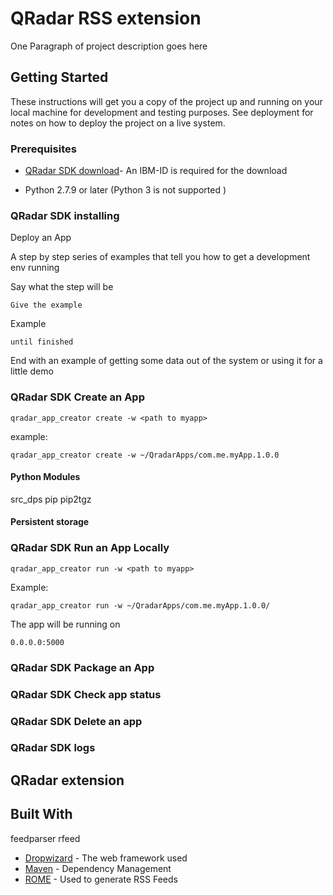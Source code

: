 # QRadar RSS extension

One Paragraph of project description goes here

## Getting Started

These instructions will get you a copy of the project up and running on your local machine for development and testing purposes. See deployment for notes on how to deploy the project on a live system.

### Prerequisites

* [QRadar SDK download](https://exchange.xforce.ibmcloud.com/hub/extension/517ff786d70b6dfa39dde485af6cbc8b)- An IBM-ID is required for the download

* Python 2.7.9 or later (Python 3 is not supported )


### QRadar SDK installing
Deploy an App



A step by step series of examples that tell you how to get a development env running

Say what the step will be

```
Give the example
```

Example

```
until finished
```

End with an example of getting some data out of the system or using it for a little demo

### QRadar SDK Create an App

```
qradar_app_creator create -w <path to myapp>
```

example: 

```
qradar_app_creator create -w ~/QradarApps/com.me.myApp.1.0.0
```


#### Python Modules

src_dps pip 
pip2tgz


#### Persistent storage 

### QRadar SDK Run an App Locally

```
qradar_app_creator run -w <path to myapp>
```

Example:
```
qradar_app_creator run -w ~/QradarApps/com.me.myApp.1.0.0/
```

The app will be running on
```
0.0.0.0:5000
```
### QRadar SDK Package an App

### QRadar SDK Check app status
  
### QRadar SDK Delete an app

### QRadar SDK logs



## QRadar extension


## Built With
feedparser
rfeed
* [Dropwizard](http://www.dropwizard.io/1.0.2/docs/) - The web framework used
* [Maven](https://maven.apache.org/) - Dependency Management
* [ROME](https://rometools.github.io/rome/) - Used to generate RSS Feeds



